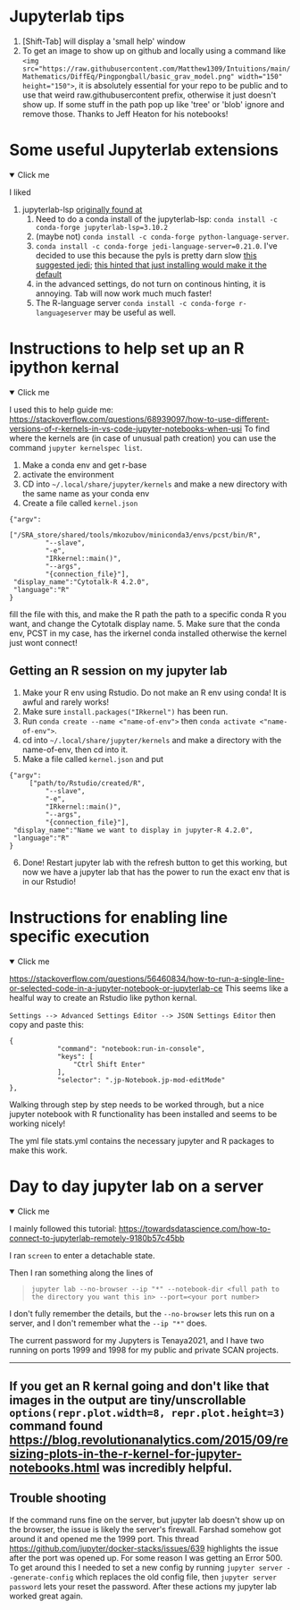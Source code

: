 # Jupyterlab tips
1. [Shift-Tab] will display a 'small help' window
1. To get an image to show up on github and locally using a command like `<img src="https://raw.githubusercontent.com/Matthew1309/Intuitions/main/Mathematics/DiffEq/Pingpongball/basic_grav_model.png" width="150" height="150">`, it is absolutely essential for your repo to be public and to use that weird raw.githubusercontent prefix, otherwise it just doesn't show up. If some stuff in the path pop up like 'tree' or 'blob' ignore and remove those. Thanks to Jeff Heaton for his notebooks!

# Some useful Jupyterlab extensions
<details open>
  <summary>Click me</summary>
  
I liked 
1. jupyterlab-lsp [originally found at](https://stackoverflow.com/questions/58445239/jupyterlab-autocomplete-without-tab)
    1. Need to do a conda install of the jupyterlab-lsp: ```conda install -c conda-forge jupyterlab-lsp=3.10.2```
    1. (maybe not) ```conda install -c conda-forge python-language-server```. 
    1. ```conda install -c conda-forge jedi-language-server=0.21.0```. I've decided to use this because the pyls is pretty darn slow [this suggested jedi](https://stackoverflow.com/questions/65716529/slow-kite-autocomplete-in-jupyterlab); [this hinted that just installing would make it the default](https://github.com/pappasam/jedi-language-server/issues/55)
    1. in the advanced settings, do not turn on continous hinting, it is annoying. Tab will now work much much faster!
    1. The R-language server ```conda install -c conda-forge r-languageserver``` may be useful as well.

</details>


# Instructions to help set up an R ipython kernal
<details open>
  <summary>Click me</summary>
    
I used this to help guide me: https://stackoverflow.com/questions/68939097/how-to-use-different-versions-of-r-kernels-in-vs-code-jupyter-notebooks-when-usi
To find where the kernels are (in case of unusual path creation)
you can use the command ```jupyter kernelspec list```.


1. Make a conda env and get r-base
2. activate the environment
3. CD into `~/.local/share/jupyter/kernels` and make a new directory with the same name as your conda env
4. Create a file called `kernel.json` 
```
{"argv": 
        ["/SRA_store/shared/tools/mkozubov/miniconda3/envs/pcst/bin/R",
         "--slave",
         "-e",
         "IRkernel::main()",
         "--args",
         "{connection_file}"],
 "display_name":"Cytotalk-R 4.2.0",
 "language":"R"
}
``` 

fill the file with this, and make the R path the path to a specific conda R you want, and change the Cytotalk display name. 
5. Make sure that the conda env, PCST in my case, has the irkernel conda installed otherwise the kernel just wont connect!

## Getting an R session on my jupyter lab
1. Make your R env using Rstudio. Do not make an R env using conda! It is awful and rarely works!
2. Make sure `install.packages("IRkernel")` has been run.
3. Run `conda create --name <"name-of-env">` then `conda activate <"name-of-env">`.
4. cd into `~/.local/share/jupyter/kernels` and make a directory with the name-of-env, then cd into it.
5. Make a file called `kernel.json` and put 
```
{"argv": 
     ["path/to/Rstudio/created/R",
         "--slave",
         "-e",
         "IRkernel::main()",
         "--args",
         "{connection_file}"],
 "display_name":"Name we want to display in jupyter-R 4.2.0",
 "language":"R"
}
```
6. Done! Restart jupyter lab with the refresh button to get this working, but now we have a jupyter lab that has the power to run the exact env that is in our Rstudio!
    
</details>

# Instructions for enabling line specific execution
<details open>
  <summary>Click me</summary>
    
https://stackoverflow.com/questions/56460834/how-to-run-a-single-line-or-selected-code-in-a-jupyter-notebook-or-jupyterlab-ce
This seems like a healful way to create an Rstudio like python kernal.

```Settings --> Advanced Settings Editor --> JSON Settings Editor```
then copy and paste this:
```
{
            "command": "notebook:run-in-console",
            "keys": [
                "Ctrl Shift Enter"
            ],
            "selector": ".jp-Notebook.jp-mod-editMode"
},
```

Walking through step by step needs to be worked through,
but a nice jupyter notebook with R functionality has been installed
and seems to be working nicely!

The yml file stats.yml contains the necessary jupyter and R packages to make this work.

</details>
    
# Day to day jupyter lab on a server
<details open>
  <summary>Click me</summary>
    
I mainly followed this tutorial: https://towardsdatascience.com/how-to-connect-to-jupyterlab-remotely-9180b57c45bb

I ran ```screen``` to enter a detachable state. 

Then I ran something along the lines of
> ```jupyter lab --no-browser --ip "*" --notebook-dir <full path to the directory you want this in> --port=<your port number>```

I don't fully remember the details, but the ```--no-browser``` lets this
run on a server, and I don't remember what the ```--ip "*"``` does.

The current password for my Jupyters is Tenaya2021, and I have two
running on ports 1999 and 1998 for my public and private SCAN projects.


---

If you get an R kernal going and don't like that images in the output are tiny/unscrollable
```options(repr.plot.width=8, repr.plot.height=3)``` command found https://blog.revolutionanalytics.com/2015/09/resizing-plots-in-the-r-kernel-for-jupyter-notebooks.html
was incredibly helpful.
---

## Trouble shooting
If the command runs fine on the server, but jupyter lab doesn't show up on the browser, the issue is likely the server's firewall. Farshad somehow got around it and
opened me the 1999 port. This thread https://github.com/jupyter/docker-stacks/issues/639 highlights the issue after the port was opened up. For some reason I was
getting an Error 500. To get around this I needed to set a new config by running ```jupyter server --generate-config``` which replaces the old config file, then 
```jupyter server password``` lets your reset the password. After these actions my jupyter lab worked great again.
    
</details>
